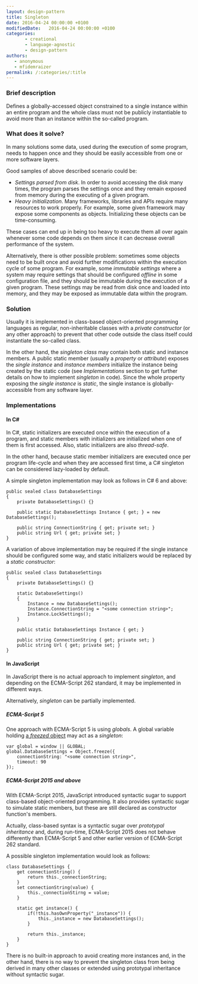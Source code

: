 ```yaml
---
layout: design-pattern
title: Singleton
date: 2016-04-24 00:00:00 +0100
modifiedDate:   2016-04-24 00:00:00 +0100
categories:
       - creational
       - language-agnostic
       - design-pattern
authors: 
   - anonymous
   - mfidemraizer
permalink: /:categories/:title
---
```


### Brief description

Defines a globally-accessed object constrained to a single instance within an entire program and the whole class must not be publicly instantiable to avoid more than an instance within the so-called program.

### What does it solve?

In many solutions some data, used during the execution of some program, needs to happen once and they should be easily accessible from one or more software layers.

Good samples of above described scenario could be:

- *Settings parsed from disk*. In order to avoid accessing the disk many times, the program parses the settings once and they remain exposed from memory during the executing of a given program.
- *Heavy initialization*. Many frameworks, libraries and APIs require many resources to work properly. For example, some given framework may expose some components as objects. Initializing these objects can be time-consuming. 

These cases can end up in being too heavy to execute them all over again whenever some code depends on them since it can decrease overall performance of the system. 

Alternatively, there is other possible problem: sometimes some objects need to be built once and avoid further modifications within the execution cycle of some program. For example, some *immutable settings* where a system may require settings that should be configured *offline* in some configuration file, and they should be immutable during the execution of a given program. These settings may be read from disk once and loaded into memory, and they may be exposed as immutable data within the program.

### Solution 

Usually it is implemented in class-based object-oriented programming languages as regular, non-inheritable classes with a *private constructor* (or any other approach) to prevent that other code outside the class itself could instantiate the so-called class.

In the other hand, the *singleton class* may contain both static and instance members. A public static member (usually a *property* or *attribute*) exposes the *single instance* and *instance members* initialize the instance being created by the static code (see *Implementations* section to get further details on how to implement *singleton* in code). Since the whole property exposing the *single instance* is *static*, the single instance is globally-accessible from any software layer.

### Implementations

#### In C# #

In C#, static initializers are executed once within the execution of a program, and static members with initializers are initialized when one of them is first accessed. Also, static initializers are also *thread-safe*.

In the other hand, because static member initializers are executed once per program life-cycle and when they are accessed first time, a C# singleton can be considered lazy-loaded by default.

A simple singleton implementation may look as follows in C# 6 and above:

    public sealed class DatabaseSettings
    {
        private DatabaseSettings() {}

        public static DatabaseSettings Instance { get; } = new DatabaseSettings();

        public string ConnectionString { get; private set; }
        public string Url { get; private set; }
    }

A variation of above implementation may be required if the single instance should be configured some way, and static initializers would be replaced by a *static constructor*:

    public sealed class DatabaseSettings
    {
        private DatabaseSettings() {}

        static DatabaseSettings()
        {
            Instance = new DatabaseSettings();
            Instance.ConnectionString = "<some connection string>";
            Instance.LockSettings();
        }

        public static DatabaseSettings Instance { get; }

        public string ConnectionString { get; private set; }
        public string Url { get; private set; }
    }

#### In JavaScript

In JavaScript there is no actual approach to implement *singleton*, and depending on the ECMA-Script 262 standard, it may be implemented in different ways.

Alternatively, *singleton* can be partially implemented.

##### ECMA-Script 5

One approach with ECMA-Script 5 is using *globals*. A global variable holding [a *freezed* object](https://developer.mozilla.org/en/docs/Web/JavaScript/Reference/Global_Objects/Object/freeze) may act as a *singleton*:

    var global = window || GLOBAL;
    global.DatabaseSettings = Object.freeze({
        connectionString: "<some connection string>",
        timeout: 90
    });

##### ECMA-Script 2015 and above

With ECMA-Script 2015, JavaScript introduced syntactic sugar to support class-based object-oriented programming. It also provides syntactic sugar to simulate static members, but these are still declared as constructor function's members.

Actually, class-based syntax is a syntactic sugar over *prototypal inheritance* and, during run-time, ECMA-Script 2015 does not behave differently than ECMA-Script 5 and other earlier version of ECMA-Script 262 standard.

A possible singleton implementation would look as follows:

    class DatabaseSettings {
        get connectionString() {
            return this._connectionString;
        }
        set connectionString(value) {
            this._connectionStirng = value;
        }

        static get instance() {
            if(!this.hasOwnProperty("_instance")) {
                this._instance = new DatabaseSettings();
            }

            return this._instance;
        }
    }
There is no built-in approach to avoid creating more instances and, in the other hand, there is no way to prevent the singleton class from being derived in many other classes or extended using prototypal inheritance without syntactic sugar.